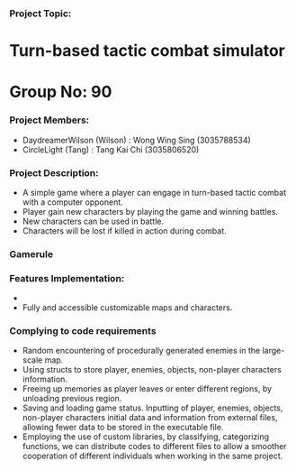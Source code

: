 ### Project Topic: ###
# Turn-based tactic combat simulator #  
# Group No: 90 #
### Project Members: ###
  - DaydreamerWilson (Wilson) : Wong Wing Sing (3035788534)
  - CircleLight (Tang) : Tang Kai Chi (3035806520)
### Project Description: ###
  - A simple game where a player can engage in turn-based tactic combat with a computer opponent.
  - Player gain new characters by playing the game and winning battles.
  - New characters can be used in battle.
  - Characters will be lost if killed in action during combat.
### Gamerule ###

### Features Implementation: ###
  - 
  - Fully and accessible customizable maps and characters.
### Complying to code requirements ###
  - Random encountering of procedurally generated enemies in the large-scale map.
  - Using structs to store player, enemies, objects, non-player characters information.
  - Freeing up memories as player leaves or enter different regions, by unloading previous region.
  - Saving and loading game status. Inputting of player, enemies, objects, non-player characters initial data and information from external files, allowing fewer data to be stored in the executable file.
  - Employing the use of custom libraries, by classifying, categorizing functions, we can distribute codes to different files to allow a smoother cooperation of different individuals when working in the same project.
